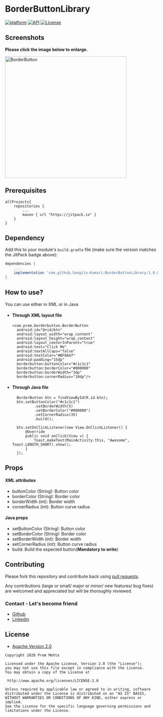 # BorderButtonLibrary
[![platform](https://img.shields.io/badge/platform-android-green)](https://www.android.com)
[![API](https://img.shields.io/badge/API-19%2B-brightgreen.svg?style=plastic)](https://android-arsenal.com/api?level=19)
[![License](https://img.shields.io/badge/license-Apache%202-4EB1BA.svg?style=flat-square)](https://www.apache.org/licenses/LICENSE-2.0.html)




## Screenshots

**Please click the image below to enlarge.**


<a href="https://user-images.githubusercontent.com/66129261/83500056-e7aeb100-a4db-11ea-81de-a80cefa590db.png">
<img src="https://user-images.githubusercontent.com/66129261/83500056-e7aeb100-a4db-11ea-81de-a80cefa590db.png"
title="BorderButton" height=400/></a>



## Prerequisites

```
allProjects{
	repositories {
		...
		maven { url "https://jitpack.io" }
	}
}
```


## Dependency

Add this to your module's `build.gradle` file (make sure the version matches the JitPack badge above):

```gradle
dependencies {
	...
	implementation 'com.github.Sangita-Kumari:BorderButtonLibrary:1.0.0'
}
```

## How to use?

You can use either in XML or in Java

- #### Through XML layout file

      <com.prem.borderbutton.BorderButton
        android:id="@+id/btn"
        android:layout_width="wrap_content"
        android:layout_height="wrap_content"
        android:layout_centerInParent="true"
        android:text="Click Me"
        android:textAllCaps="false"
        android:textColor="#BF0A47"
        android:padding="15dp"
        borderbutton:buttonColor="#c1c1c1"
        borderbutton:borderColor="#000000"
        borderbutton:borderWidth="3dp"
        borderbutton:cornerRadius="10dp"/>
       
		
- #### Through Java file

        BorderButton btn = findViewById(R.id.btn);
        btn.setButtonColor("#c1c1c1")
                .setBorderWidth(5)
                .setBorderColor("#000000")
                .setCornerRadius(35)
                .build();

        btn.setOnClickListener(new View.OnClickListener() {
            @Override
            public void onClick(View v) {
                Toast.makeText(MainActivity.this, "Awesome", Toast.LENGTH_SHORT).show();
            }
        });
		   

## Props

#### XML attributes
- buttonColor (String):    Button color
- borderColor (String):    Border color
- borderWidth (int):    Border width
- cornerRadius (int):    Button curve radius

#### Java props
- setButtonColor (String):   Button color
- setBorderColor (String):   Border color
- setBorderWidth (int):    Border width
- setCornerRadius (int):    Button curve radius
- build:    Build the expected button(**Mandatory to write**)




## Contributing

Please fork this repository and contribute back using
[pull requests](https://github.com/PremMehta022/BorderButtonLibrary/pulls).

Any contributions (large or small/ major or minor/ new features/ bug fixes) are welcomed and appreciated
but will be thoroughly reviewed.

### Contact - Let's become friend

- [Github](https://github.com/Sangita-Kumari)
- [Linkedin](https://www.linkedin.com/in/sangita-kumari-130a7a226/)


## License

* [Apache Version 2.0](http://www.apache.org/licenses/LICENSE-2.0.html)

```
Copyright 2020 Prem Mehta

Licensed under the Apache License, Version 2.0 (the "License");
you may not use this file except in compliance with the License.
You may obtain a copy of the License at

 http://www.apache.org/licenses/LICENSE-2.0

Unless required by applicable law or agreed to in writing, software
distributed under the License is distributed on an "AS IS" BASIS,
WITHOUT WARRANTIES OR CONDITIONS OF ANY KIND, either express or implied.
See the License for the specific language governing permissions and
limitations under the License.

```
